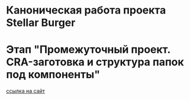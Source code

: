 # Каноническая работа проекта Stellar Burger 
# Этап "Промежуточный проект. CRA-заготовка и структура папок под компоненты"

[ссылка на сайт](https://github.com/Klyuch97/react-stellar-burger/tree/month-9/step-1)
